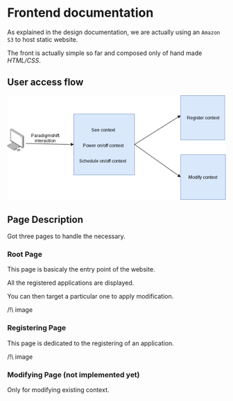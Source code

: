 # Frontend documentation

As explained in the design documentation, we are actually using an `Amazon S3` to host static website.

The front is actually simple so far and composed only of hand made *HTML/CSS*.

## User access flow

![logicalflow](../../doc/front-resources/logicalflow.png)

## Page Description

Got three pages to handle the necessary.

### Root Page

This page is basicaly the entry point of the website.

All the registered applications are displayed.

You can then target a particular one to apply modification.

/!\ image

### Registering Page

This page is dedicated to the registering of an application.

/!\ image

### Modifying Page (not implemented yet)

Only for modifying existing context.
